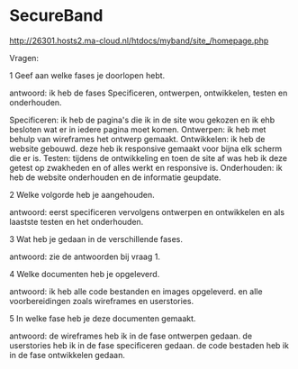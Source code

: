 # SecureBand

http://26301.hosts2.ma-cloud.nl/htdocs/myband/site_/homepage.php

Vragen:

1 Geef aan welke fases je doorlopen hebt.

antwoord: ik heb de fases Specificeren, ontwerpen, ontwikkelen, testen en onderhouden.

Specificeren: ik heb de pagina's die ik in de site wou gekozen en ik ehb besloten wat er in iedere pagina moet komen.
Ontwerpen: ik heb met behulp van wireframes het ontwerp gemaakt.
Ontwikkelen: ik heb de website gebouwd. deze heb ik responsive gemaakt voor bijna elk scherm die er is.
Testen: tijdens de ontwikkeling en toen de site af was heb ik deze getest op zwakheden en of alles werkt en responsive is.
Onderhouden: ik heb de website onderhouden en de informatie geupdate.

2 Welke volgorde heb je aangehouden.

antwoord: eerst specificeren vervolgens ontwerpen en ontwikkelen en als laastste testen en het onderhouden.

3 Wat heb je gedaan in de verschillende fases.

antwoord: zie de antwoorden bij vraag 1.

4 Welke documenten heb je opgeleverd.

antwoord: ik heb alle code bestanden en images opgeleverd. en alle voorbereidingen zoals wireframes en userstories.

5 In welke fase heb je deze documenten gemaakt.

antwoord: de wireframes heb ik in de fase ontwerpen gedaan. de userstories heb ik in de fase specificeren gedaan. de code bestaden heb ik in de fase ontwikkelen gedaan.
